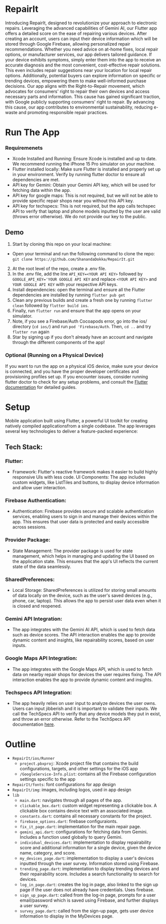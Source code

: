 # RepairIt
Introducing RepairIt, designed to revolutionize your approach to electronic repairs. Leveraging the advanced capabilities of Gemini AI, our Flutter app offers a detailed score on the ease of repairing various devices. After creating an account, users can input their device information which will be stored through Google Firebase, allowing personalized repair recommendations. Whether you need advice on at-home fixes, local repair options, or manufacturer services, our app delivers tailored guidance. If your device exhibits symptoms, simply enter them into the app to receive an accurate diagnosis and the most convenient, cost-effective repair solutions. This even includes repair suggestions near your location for local repair options. Additionally, potential buyers can explore information on specific or trending devices, empowering them to make well-informed purchase decisions. Our app aligns with the Right-to-Repair movement, which advocates for consumers' right to repair their own devices and access necessary parts and information. This cause has gained significant traction, with Google publicly supporting consumers' right to repair. By advancing this cause, our app contributes to environmental sustainability, reducing e-waste and promoting responsible repair practices.

# Run The App
### Requiremenets
* Xcode Installed and Running: Ensure Xcode is installed and up to date. We recommend running the iPhone 15 Pro simulator on your machine.
* Flutter installed locally: Make sure Flutter is installed and properly set up in your environment. Verify by running flutter doctor to ensure all dependencies are met. 
* API key for Gemini: Obtain your Gemini API key, which will be used for fetching data within the app.
* API key for google maps: This is not required, but we will not be able to provide specific repair shops near you without this API key. 
* API key for techspecs: This is not required, but the app calls techspec API to verify that laptop and phone models inputted by the user are valid (throws error otherwise). We do not provide our key to the public. 

## Demo
1. Start by cloning this repo on your local machine:
* Open your terminal and run the following command to clone the repo: `git clone https://github.com/ShanandaDokka/RepairIt.git`
2. At the root level of the repo, create a .env file. 
3. In the .env file, add the line `API_KEY=<YOUR API KEY>` followed by `GOOGLE_API_KEY='YOUR GOOGLE API KEY` and replace `<YOUR API KEY>` and `YOUR GOOGLE API KEY` with your respective API keys.
4. Install dependencies: open the terminal and ensure all the Flutter dependencies are installed by running `flutter pub get`
4. Clean any previous builds and create a fresh one by running `flutter clean` followed by `flutter build ios`. 
5. Finally, run `flutter run` and ensure that the app opens on your simulator. 
6. Note, if you see a Firebase/Auth Cocoapods error, go into the ios/ directory (`cd ios/`) and run `pod 'Firebase/Auth`. Then, `cd ..` and try `flutter run` again
7. Star by signing up if you don't already have an account and navigate through the different components of the app!

### Optional (Running on a Physical Device)
If you want to run the app on a physical iOS device, make sure your device is connected, and you have the proper developer certificates and provisioning profiles set up. If you encounter issues, consider running flutter doctor to check for any setup problems, and consult the [Flutter documentation](https://docs.flutter.dev/) for detailed guides.

# Setup
Mobile application built using Flutter, a powerful UI toolkit for creating natively compiled applicationsfrom a single codebase. The app leverages several key technologies to deliver a feature-packed experience:

## Tech Stack:
### Flutter:
* Framework: Flutter's reactive framework makes it easier to build highly responsive UIs with less code.
UI Components: The app includes custom widgets, like ListTiles and buttons, to display device information and allow user interaction.

### Firebase Authentication:

* Authentication: Firebase provides secure and scalable authentication services, enabling users to sign in and manage their devices within the app. This ensures that user data is protected and easily accessible across sessions.

### Provider Package:

* State Management: The provider package is used for state management, which helps in managing and updating the UI based on the application state. This ensures that the app's UI reflects the current state of the data seamlessly.

### SharedPreferences:

* Local Storage: SharedPreferences is utilized for storing small amounts of data locally on the device, such as the user's saved devices (e.g., phone, car, laptop). This allows the app to persist user data even when it is closed and reopened.

### Gemini API Integration:
* The app integrates with the Gemini AI API, which is used to fetch data such as device scores. The API interaction enables the app to provide dynamic content and insights, like repairability scores, based on user inputs.

### Google Maps API Integration:
* The app integrates with the Google Maps API, which is used to fetch data on nearby repair shops for devices the user requires fixing. The API interaction enables the app to provide dynamic content and insights.

### Techspecs API Integration:
* The app heavily relies on user input to analyze devices the user owns. Users can input jibberish and it is important to validate their inputs. We call the TechSpecs API to verify that any device models they put in exist, and throw an error otherwise. Refer to the TechSpecs API documentation [here](https://techspecs.readme.io/reference/getting-started-with-your-api-1).

# Outline
- `RepairIt/ios/Runner`
  - `project.pbxproj`: Xcode project file that contains the build configurations, targets, and other settings for the iOS app
  - `/GoogleService-Info.plist`: contains all the Firebase configuration settings specific to the app
- `RepairIt/fonts`: font configurations for app design
- `RepairIt/img`: images, including logos, used in app design
- `lib`
  - `main.dart`: navigates through all pages of the app. 
  - `clickable_box.dart`: custom widget representing a clickable box. A clickable box contains device text with an associated image. 
  - `constants.dart`: contains all necessary constants for the project.
  - `firebase_options.dart`: firebase configuraionts.
  - `fix_it_page.dart`: implementation for the main repair page. 
  - `gemini_api.dart`: configurations for fetching data from Gemini. Includes a function used globally to query Gemini. 
  - `individual_devices.dart`: implementation to display repairability score and additional information for a single device, given the device name, category, and score.
  - `my_devices_page.dart`: implementation to display a user's devices inputted through the user survey. Information stored using Firebase.
  - `trending_page.dart`: implementation to display trending devices and their repairability score. Includes a search functionality to search for devices.
  - `log_in_page.dart`: creates the log in page, also linked to the sign up page if the user does not already have credentials. Uses firebase.
  - `sign_up_page.dart`: called from the log-in page, prompts for a user email/password which is saved using Firebase, and further displays a user survey. 
  - `survey_page.dart`: called from the sign-up page, gets user device information to display in the MyDevices page.



